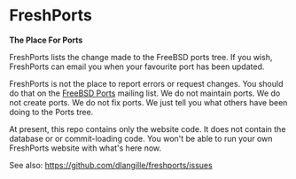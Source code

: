 FreshPorts
==========

**The Place For Ports**

FreshPorts lists the change made to the FreeBSD ports tree. If you wish, 
FreshPorts can email you when your favourite port has been updated.

FreshPorts is not the place to report errors or request changes. You should 
do that on the [FreeBSD Ports](https://lists.freebsd.org/mailman/listinfo/freebsd-ports) mailing list. We do not maintain ports. We do not 
create ports. We do not fix ports. We just tell you what others have been doing 
to the Ports tree.

At present, this repo contains only the website code.  It does not contain the
database or or commit-loading code. You won't be able to run your own
FreshPorts website with what's here now.

See also: https://github.com/dlangille/freshports/issues
